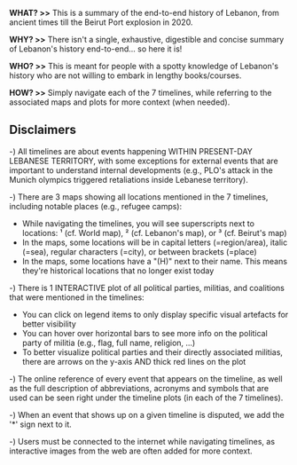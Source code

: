 **WHAT? >>** This is a summary of the end-to-end history of Lebanon, from ancient times till the Beirut Port explosion in 2020.

**WHY? >>** There isn't a single, exhaustive, digestible and concise summary of Lebanon's history end-to-end... so here it is!

**WHO? >>** This is meant for people with a spotty knowledge of Lebanon's history who are not willing to embark in lengthy books/courses.

**HOW? >>** Simply navigate each of the 7 timelines, while referring to the associated maps and plots for more context (when needed).

## Disclaimers
-) All timelines are about events happening WITHIN PRESENT-DAY LEBANESE TERRITORY, with some exceptions for external events that are important to understand internal developments (e.g., PLO's attack in the Munich olympics triggered retaliations inside Lebanese territory).

-) There are 3 maps showing all locations mentioned in the 7 timelines, including notable places (e.g., refugee camps):
- While navigating the timelines, you will see superscripts next to locations: ¹ (cf. World map), ² (cf. Lebanon's map), or ³ (cf. Beirut's map)
- In the maps, some locations will be in capital letters (=region/area), italic (=sea), regular characters (=city), or between brackets (=place)
- In the maps, some locations have a "(H)" next to their name. This means they're historical locations that no longer exist today

-) There is 1 INTERACTIVE plot of all political parties, militias, and coalitions that were mentioned in the timelines:
- You can click on legend items to only display specific visual artefacts for better visibility
- You can hover over horizontal bars to see more info on the political party of militia (e.g., flag, full name, religion, ...)
- To better visualize political parties and their directly associated militias, there are arrows on the y-axis AND thick red lines on the plot

-) The online reference of every event that appears on the timeline, as well as the full description of abbreviations, acronyms and symbols that are used can be seen right under the timeline plots (in each of the 7 timelines).

-) When an event that shows up on a given timeline is disputed, we add the '*' sign next to it.

-) Users must be connected to the internet while navigating timelines, as interactive images from the web are often added for more context.
